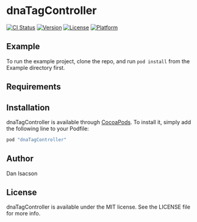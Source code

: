 # dnaTagController

[![CI Status](http://img.shields.io/travis/dan_isacson@hotmail.com/dnaTagController.svg?style=flat)](https://travis-ci.org/dan_isacson@hotmail.com/dnaTagController)
[![Version](https://img.shields.io/cocoapods/v/dnaTagController.svg?style=flat)](http://cocoapods.org/pods/dnaTagController)
[![License](https://img.shields.io/cocoapods/l/dnaTagController.svg?style=flat)](http://cocoapods.org/pods/dnaTagController)
[![Platform](https://img.shields.io/cocoapods/p/dnaTagController.svg?style=flat)](http://cocoapods.org/pods/dnaTagController)

## Example

To run the example project, clone the repo, and run `pod install` from the Example directory first.

## Requirements

## Installation

dnaTagController is available through [CocoaPods](http://cocoapods.org). To install
it, simply add the following line to your Podfile:

```ruby
pod "dnaTagController"
```

## Author

Dan Isacson

## License

dnaTagController is available under the MIT license. See the LICENSE file for more info.
